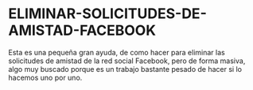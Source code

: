 # ELIMINAR-SOLICITUDES-DE-AMISTAD-FACEBOOK
Esta es una pequeña gran ayuda, de como hacer para eliminar las solicitudes de amistad de la red social Facebook, pero de forma masiva, algo muy buscado porque es un trabajo bastante pesado de hacer si lo hacemos uno por uno.
